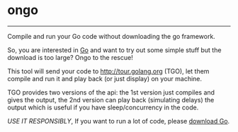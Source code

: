 ongo
====
- - -

Compile and run your Go code without downloading the go framework.

So, you are interested in [Go](http://golang.org/) and want to try out some simple stuff but the download is too large? Ongo to the rescue!

This tool will send your code to http://tour.golang.org (TGO), let them compile and run it and play back (or just display) on your machine.

TGO provides two versions of the api: the 1st version just compiles and gives the output, the 2nd version can play back (simulating delays) the output which is useful if you have sleep/concurrency in the code.

*USE IT RESPONSIBLY*, If you want to run a lot of code, please [download Go](http://golang.org/doc/install).

